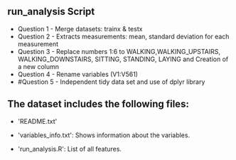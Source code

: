 
## run_analysis Script

* Question 1 - Merge datasets: trainx & testx
* Question 2 - Extracts measurements: mean, standard deviation for each measurement
* Question 3 - Replace numbers 1:6 to WALKING,WALKING_UPSTAIRS, WALKING_DOWNSTAIRS, SITTING, STANDING, LAYING and Creation of a new column
* Question 4 - Rename variables (V1:V561)
* #Question 5 - Independent tidy data set and use of dplyr library


## The dataset includes the following files:

* 'README.txt'

* 'variables_info.txt': Shows information about the variables.

* 'run_analysis.R': List of all features.




